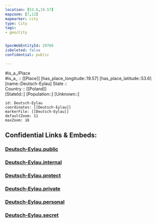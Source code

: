 ```yaml
---
location: [53.6,19.57] 
mapzoom: [7,12] 
mapmarker: city 
type: City
tags:
- geo/City


SpocWebEntityId: 29768
isDeleted: false
confidential: public

---
```

#is_a_/Place  
#is_a_ :: [[Place]] 
[has_place_longitude::19.57] 
[has_place_latitude::53.6] 
[name::Deutsch-Eylau] 
State ::  
Country :: [[Poland]]  
[StateId::] 
[Population::] 
[Unknown::] 


```leaflet
id: Deutsch-Eylau
coordinates: [[Deutsch-Eylau]] 
markerFile: [[Deutsch-Eylau]] 
defaultZoom: 11 
maxZoom: 18
```


## Confidential Links & Embeds: 

### [Deutsch-Eylau.public](/_public/\Earth\Continent\Europe\Europe~East\Poland\Provinces~Poland\Warmian-Masurian\CityDeutsch-Eylau.public.md) 

### [Deutsch-Eylau.internal](/_internal/\Earth\Continent\Europe\Europe~East\Poland\Provinces~Poland\Warmian-Masurian\CityDeutsch-Eylau.internal.md) 

### [Deutsch-Eylau.protect](/_protect/\Earth\Continent\Europe\Europe~East\Poland\Provinces~Poland\Warmian-Masurian\CityDeutsch-Eylau.protect.md) 

### [Deutsch-Eylau.private](/_private/\Earth\Continent\Europe\Europe~East\Poland\Provinces~Poland\Warmian-Masurian\CityDeutsch-Eylau.private.md) 

### [Deutsch-Eylau.personal](/_personal/\Earth\Continent\Europe\Europe~East\Poland\Provinces~Poland\Warmian-Masurian\CityDeutsch-Eylau.personal.md) 

### [Deutsch-Eylau.secret](/_secret/\Earth\Continent\Europe\Europe~East\Poland\Provinces~Poland\Warmian-Masurian\CityDeutsch-Eylau.secret.md)

